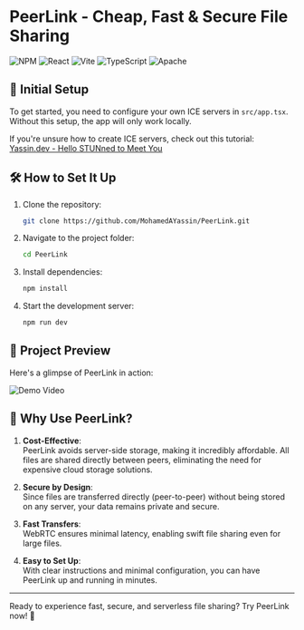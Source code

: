 
# PeerLink - Cheap, Fast & Secure File Sharing


![NPM](https://img.shields.io/badge/NPM-%23CB3837.svg?style=for-the-badge&logo=npm&logoColor=white) ![React](https://img.shields.io/badge/react-%2320232a.svg?style=for-the-badge&logo=react&logoColor=%2361DAFB) ![Vite](https://img.shields.io/badge/vite-%23646CFF.svg?style=for-the-badge&logo=vite&logoColor=white) ![TypeScript](https://img.shields.io/badge/typescript-%23007ACC.svg?style=for-the-badge&logo=typescript&logoColor=white) ![Apache](https://img.shields.io/badge/apache-%23D42029.svg?style=for-the-badge&logo=apache&logoColor=white)
## 🚀 Initial Setup

To get started, you need to configure your own ICE servers in `src/app.tsx`. Without this setup, the app will only work locally.  

If you're unsure how to create ICE servers, check out this tutorial:  
[Yassin.dev - Hello STUNned to Meet You](https://yassin.dev/blogs/hello-stunned-to-meet-you/)


## 🛠️ How to Set It Up

1. Clone the repository:  
   ```bash
   git clone https://github.com/MohamedAYassin/PeerLink.git

2.  Navigate to the project folder:
    
    ```bash
    cd PeerLink
    
    ```
    
3.  Install dependencies:
    
    ```bash
    npm install
    
    ```
    
4.  Start the development server:
    
    ```bash
    npm run dev
    
    ```
    
## 🌟 Project Preview

Here's a glimpse of PeerLink in action:

![Demo Video](https://github.com/MohamedAYassin/PeerLink/blob/main/1.gif?raw=true)

## 🤔 Why Use PeerLink?

1.  **Cost-Effective**:  
    PeerLink avoids server-side storage, making it incredibly affordable. All files are shared directly between peers, eliminating the need for expensive cloud storage solutions.
    
2.  **Secure by Design**:  
    Since files are transferred directly (peer-to-peer) without being stored on any server, your data remains private and secure.
    
3.  **Fast Transfers**:  
    WebRTC ensures minimal latency, enabling swift file sharing even for large files.
    
4.  **Easy to Set Up**:  
    With clear instructions and minimal configuration, you can have PeerLink up and running in minutes.
    

----------

Ready to experience fast, secure, and serverless file sharing? Try PeerLink now! 🎉
